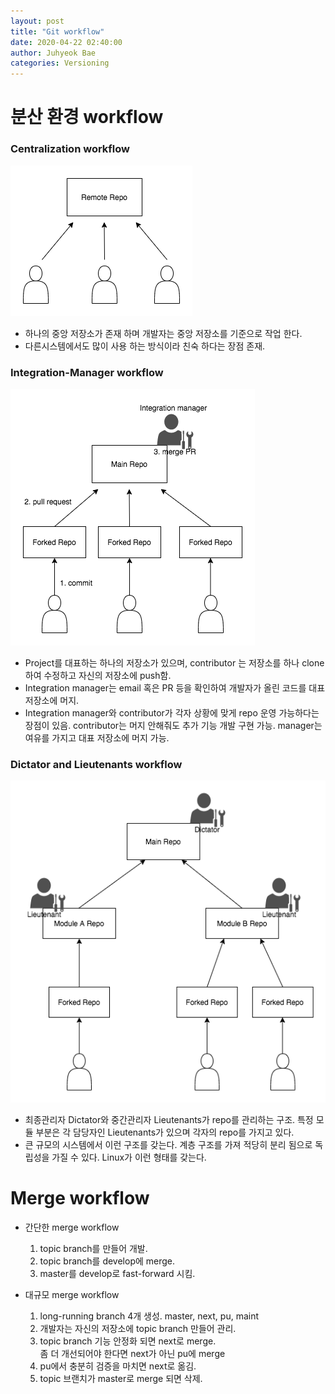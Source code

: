 ```yaml
---
layout: post
title: "Git workflow"
date: 2020-04-22 02:40:00
author: Juhyeok Bae
categories: Versioning
---
```

# 분산 환경 workflow
### Centralization workflow
![tls-handshake](/assets/img/git-workflow-central.png)
- 하나의 중앙 저장소가 존재 하며 개발자는 중앙 저장소를 기준으로 작업 한다.
- 다른시스템에서도 많이 사용 하는 방식이라 친숙 하다는 장점 존재.

### Integration-Manager workflow
![tls-handshake](/assets/img/git-workflow-fork.png)
- Project를 대표하는 하나의 저장소가 있으며, contributor 는 저장소를 하나 clone하여 수정하고 자신의 저장소에 push함.
- Integration manager는 email 혹은 PR 등을 확인하여 개발자가 올린 코드를 대표 저장소에 머지.
- Integration manager와 contributor가 각자 상황에 맞게 repo 운영 가능하다는 장점이 있음. contributor는 머지 안해줘도 추가 기능 개발 구현 가능. manager는 여유를 가지고 대표 저장소에 머지 가능.

### Dictator and Lieutenants workflow
![tls-handshake](/assets/img/git-workflow-dictator_lieu.png)
- 최종관리자 Dictator와 중간관리자 Lieutenants가 repo를 관리하는 구조. 특정 모듈 부분은 각 담당자인 Lieutenants가 있으며 각자의 repo를 가지고 있다.
- 큰 규모의 시스템에서 이런 구조를 갖는다. 계층 구조를 가져 적당히 분리 됨으로 독립성을 가질 수 있다. Linux가 이런 형태를 갖는다.

# Merge workflow
  - 간단한 merge workflow  
    1) topic branch를 만들어 개발.  
    2) topic branch를 develop에 merge.  
    3) master를 develop로 fast-forward 시킴.  

  - 대규모 merge workflow  
    1) long-running branch 4개 생성. master, next, pu, maint  
    2) 개발자는 자신의 저장소에 topic branch 만들어 관리.  
    3) topic branch 기능 안정화 되면 next로 merge.  
       좀 더 개선되어야 한다면 next가 아닌 pu에 merge  
    4) pu에서 충분히 검증을 마치면 next로 옮김.  
    5) topic 브랜치가 master로 merge 되면 삭제.  
